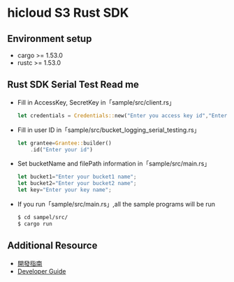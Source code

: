 # hicloud S3 Rust SDK

## Environment setup
* cargo >= 1.53.0
* rustc >= 1.53.0

## Rust SDK Serial Test Read me
* Fill in AccessKey, SecretKey in「sample/src/client.rs」
	```rust
	let credentials = Credentials::new("Enter you access key id","Enter you secret access key", None,None, "STATIC_CREDENTIALS");
	```
* Fill in user ID in「sample/src/bucket_logging_serial_testing.rs」
	```rust
	let grantee=Grantee::builder()
        .id("Enter your id")
	```
* Set bucketName and filePath information in「sample/src/main.rs」
	```rust
	let bucket1="Enter your bucket1 name";
    let bucket2="Enter your bucket2 name";
    let key="Enter your key name";
	```
* If you run「sample/src/main.rs」,all the sample programs will be run
	```sh
	$ cd sampel/src/
	$ cargo run
	```
## Additional Resource
* [開發指南](documentation/hicloudS3-rust-sdk-開發指南.pdf)
* [Developer Guide](documentation/hicloudS3-rust-sdk-DeveloperGuide.pdf)